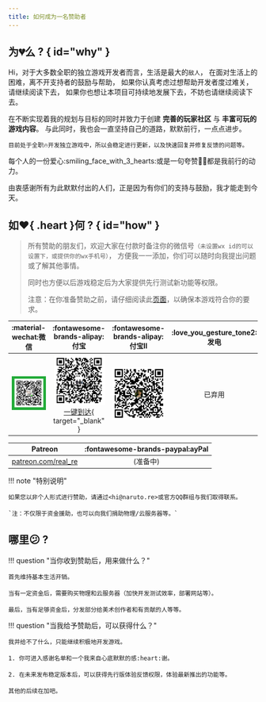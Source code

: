 ```yaml
---
title: 如何成为一名赞助者
---
```


## 为:broken_heart:么 ? { id="why" }

Hi，对于大多数全职的独立游戏开发者而言，生活是最大的`敌人`，
在面对生活上的困难，离不开支持者的鼓励与帮助，
如果你认真考虑过想帮助开发者度过难关，请继续阅读下去，
如果你也想让本项目可持续地发展下去，不妨也请继续阅读下去。

在不断实现着我的规划与目标的同时并致力于创建 __完善的玩家社区__ 与 __丰富可玩的游戏内容__。
与此同时，我也会一直坚持自己的道路，默默前行，一点点进步。

`目前处于全职🔥开发独立游戏中，所以会稳定进行更新，以及快速回复并修复反馈的问题等。`

每个人的一份爱心:smiling_face_with_3_hearts:或是一句夸赞👍🏻都是我前行的动力。

由衷感谢所有为此默默付出的人们，正是因为有你们的支持与鼓励，我才能走到今天。

## 如:heart:{ .heart }何 ? { id="how" }

> 所有赞助的朋友们，欢迎大家在付款时备注你的微信号`（未设置wx id的可以设置下，或提供你的wx手机号）`，
> 方便我一一添加，你们可以随时向我提出问题或了解其他事情。
>
> 同时也方便以后游戏稳定后为大家提供先行测试新功能等权限。
>
> 注意：在你准备赞助之前，请仔细阅读此[页面](../readme/index.md)，以确保本游戏符合你的要求。

| :material-wechat:微信 | :fontawesome-brands-alipay:付宝 | :fontawesome-brands-alipay:付宝Ⅱ | :love_you_gesture_tone2:发电 |
| :---: | :---: | :---: | :---: |
| ![微信](../../assets/img/wx_pay.png) | ![支付宝](../../assets/img/ali_pay.png)[一键到达](https://qr.alipay.com/fkx16609qldaools5agzd75){ target="_blank" } | ![支付宝Ⅱ](../../assets/img/ali_pay2.png) | 已弃用 |

| Patreon | :fontawesome-brands-paypal:ayPal |
| :---: | :---: |
| [patreon.com/real_re](https://www.patreon.com/real_re?fan_landing=true) | (准备中) |

!!! note "特别说明"

    如果您以非个人形式进行赞助，请通过<hi@naruto.re>或官方QQ群组与我们取得联系。

    `注：不仅限于资金援助，也可以向我们捐助物理/云服务器等。`

## 哪里:confused: ?

!!! question "当你收到赞助后，用来做什么？"

    首先维持基本生活开销。

    当有一定资金后，需要购买物理和云服务器（加快开发测试效率，部署网站等）。

    最后，当有足够资金后，分发部分给美术创作者和有贡献的人等等。

!!! question "当我给予赞助后，可以获得什么？"

    我并给不了什么，只能继续积极地开发游戏。

    1. 你可进入感谢名单和一个我来自心底默默的感:heart:谢。

    2. 在未来发布稳定版本后，可以获得先行版体验反馈权限，体验最新推出的功能等。

    其他的后续在加吧。

